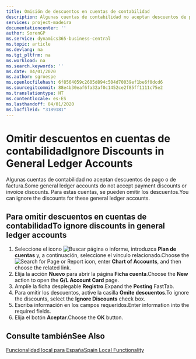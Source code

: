 ```yaml
---
title: Omisión de descuentos en cuentas de contabilidad
description: Algunas cuentas de contabilidad no aceptan descuentos de pago o de factura. Para estas cuentas, se pueden omitir los descuentos.
services: project-madeira
documentationcenter: ''
author: SorenGP
ms.service: dynamics365-business-central
ms.topic: article
ms.devlang: na
ms.tgt_pltfrm: na
ms.workload: na
ms.search.keywords: ''
ms.date: 04/01/2020
ms.author: sgroespe
ms.openlocfilehash: 6f8564059c2605d894c504d70039ef1be6f0dcd6
ms.sourcegitcommit: 88e4b30eaf6fa32af0c1452ce2f85ff1111c75e2
ms.translationtype: HT
ms.contentlocale: es-ES
ms.lasthandoff: 04/01/2020
ms.locfileid: "3189181"
---
```

# <a name="ignore-discounts-in-general-ledger-accounts"></a><span data-ttu-id="b79cb-104">Omitir descuentos en cuentas de contabilidad</span><span class="sxs-lookup"><span data-stu-id="b79cb-104">Ignore Discounts in General Ledger Accounts</span></span>
<span data-ttu-id="b79cb-105">Algunas cuentas de contabilidad no aceptan descuentos de pago o de factura.</span><span class="sxs-lookup"><span data-stu-id="b79cb-105">Some general ledger accounts do not accept payment discounts or invoice discounts.</span></span> <span data-ttu-id="b79cb-106">Para estas cuentas, se pueden omitir los descuentos.</span><span class="sxs-lookup"><span data-stu-id="b79cb-106">You can ignore the discounts for these general ledger accounts.</span></span>  

## <a name="to-ignore-discounts-in-general-ledger-accounts"></a><span data-ttu-id="b79cb-107">Para omitir descuentos en cuentas de contabilidad</span><span class="sxs-lookup"><span data-stu-id="b79cb-107">To ignore discounts in general ledger accounts</span></span>  

1.  <span data-ttu-id="b79cb-108">Seleccione el icono ![Buscar página o informe](../../media/ui-search/search_small.png "Icono Buscar página o informe"), introduzca **Plan de cuentas** y, a continuación, seleccione el vínculo relacionado.</span><span class="sxs-lookup"><span data-stu-id="b79cb-108">Choose the ![Search for Page or Report](../../media/ui-search/search_small.png "Search for Page or Report icon") icon, enter **Chart of Accounts**, and then choose the related link.</span></span>  
2.  <span data-ttu-id="b79cb-109">Elija la acción **Nuevo** para abrir la página **Ficha cuenta**.</span><span class="sxs-lookup"><span data-stu-id="b79cb-109">Choose the **New** action to open the **G/L Account Card** page.</span></span>  
3.  <span data-ttu-id="b79cb-110">Amplíe la ficha desplegable **Registro**.</span><span class="sxs-lookup"><span data-stu-id="b79cb-110">Expand the **Posting** FastTab.</span></span>  
4.  <span data-ttu-id="b79cb-111">Para omitir los descuentos, active la casilla **Omite descuentos**.</span><span class="sxs-lookup"><span data-stu-id="b79cb-111">To ignore the discounts, select the **Ignore Discounts** check box.</span></span>  
5.  <span data-ttu-id="b79cb-112">Escriba información en los campos requeridos.</span><span class="sxs-lookup"><span data-stu-id="b79cb-112">Enter information into the required fields.</span></span>  
6.  <span data-ttu-id="b79cb-113">Elija el botón **Aceptar**.</span><span class="sxs-lookup"><span data-stu-id="b79cb-113">Choose the **OK** button.</span></span>  

## <a name="see-also"></a><span data-ttu-id="b79cb-114">Consulte también</span><span class="sxs-lookup"><span data-stu-id="b79cb-114">See Also</span></span>  
 [<span data-ttu-id="b79cb-115">Funcionalidad local para España</span><span class="sxs-lookup"><span data-stu-id="b79cb-115">Spain Local Functionality</span></span>](spain-local-functionality.md)
